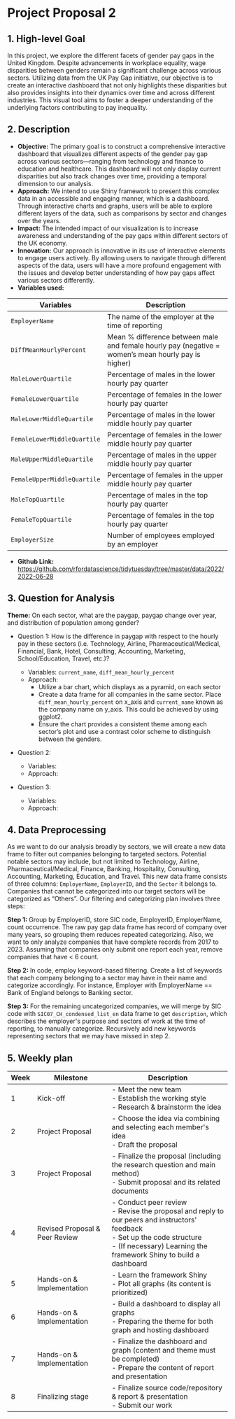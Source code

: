# Project Proposal 2

## 1. High-level Goal
In this project, we explore the different facets of gender pay gaps in the United Kingdom. Despite advancements in workplace equality, wage disparities between genders remain a significant challenge across various sectors. Utilizing data from the UK Pay Gap initiative, our objective is to create an interactive dashboard that not only highlights these disparities but also provides insights into their dynamics over time and across different industries. This visual tool aims to foster a deeper understanding of the underlying factors contributing to pay inequality.

## 2. Description
- **Objective:** The primary goal is to construct a comprehensive interactive dashboard that visualizes different aspects of the gender pay gap across various sectors—ranging from technology and finance to education and healthcare. This dashboard will not only display current disparities but also track changes over time, providing a temporal dimension to our analysis.
- **Approach:** We intend to use Shiny framework to present this complex data in an accessible and engaging manner, which is a dashboard. Through interactive charts and graphs, users will be able to explore different layers of the data, such as comparisons by sector and changes over the years.
- **Impact:** The intended impact of our visualization is to increase awareness and understanding of the pay gaps within different sectors of the UK economy.
- **Innovation:** Our approach is innovative in its use of interactive elements to engage users actively. By allowing users to navigate through different aspects of the data, users will have a more profound engagement with the issues and develop better understanding of how pay gaps affect various sectors differently.
- **Variables used:**

| Variables | Description |
| --- | --- |
| `EmployerName` | The name of the employer at the time of reporting |
| `DiffMeanHourlyPercent` | Mean % difference between male and female hourly pay (negative = women’s mean hourly pay is higher) |
| `MaleLowerQuartile` | Percentage of males in the lower hourly pay quarter |
| `FemaleLowerQuartile` | Percentage of females in the lower hourly pay quarter |
| `MaleLowerMiddleQuartile` | Percentage of males in the lower middle hourly pay quarter |
| `FemaleLowerMiddleQuartile` | Percentage of females in the lower middle hourly pay quarter |
| `MaleUpperMiddleQuartile` | Percentage of males in the upper middle hourly pay quarter |
| `FemaleUpperMiddleQuartile` | Percentage of females in the upper middle hourly pay quarter |
| `MaleTopQuartile` | Percentage of males in the top hourly pay quarter |
| `FemaleTopQuartile` | Percentage of females in the top hourly pay quarter |
| `EmployerSize` | Number of employees employed by an employer

- **Github Link:** https://github.com/rfordatascience/tidytuesday/tree/master/data/2022/2022-06-28  



## 3. Question for Analysis 
**Theme:** On each sector, what are the paygap, paygap change over year, and distribution of population among gender? 
- Question 1: How is the difference in paygap with respect to the hourly pay in these sectors (i.e. Technology, Airline, Pharmaceutical/Medical, Financial, Bank, Hotel, Consulting, Accounting, Marketing, School/Education, Travel, etc.)?
    - Variables: `current_name`, `diff_mean_hourly_percent`
    - Approach: 
        - Utilize a bar chart, which displays as a pyramid, on each sector
        - Create a data frame for all companies in the same sector. Place `diff_mean_hourly_percent` on x_axis and `current_name` known as the company name on y_axis. This could be achieved by using ggplot2.
        - Ensure the chart provides a consistent theme among each sector’s plot and use a contrast color scheme to distinguish between the genders.

- Question 2:
    - Variables:
    - Approach:
- Question 3:
    - Variables:
    - Approach:


## 4. Data Preprocessing 
As we want to do our analysis broadly by sectors, we will create a new data frame to filter out companies belonging to targeted sectors. Potential notable sectors may include, but not limited to Technology, Airline, Pharmaceutical/Medical, Finance, Banking, Hospitality, Consulting, Accounting, Marketing, Education, and Travel. This new data frame consists of three columns: `EmployerName`, `EmployerID`, and the `Sector` it belongs to. Companies that cannot be categorized into our target sectors will be categorized as “Others”. Our filtering and categorizing plan involves three steps:

**Step 1:** Group by EmployerID, store SIC code, EmployerID, EmployerName, count occurrence. The raw pay gap data frame has record of company over many years, so grouping them reduces repeated categorizing. Also, we want to only analyze companies that have complete records from 2017 to 2023. Assuming that companies only submit one report each year, remove companies that have < 6 count.

**Step 2:** In code, employ keyword-based filtering. Create a list of keywords that each company belonging to a sector may have in their name and categorize accordingly. For instance, Employer with EmployerName == Bank of England belongs to Banking sector. 

**Step 3:** For the remaining uncategorized companies, we will merge by SIC code with `SIC07_CH_condensed_list_en` data frame to get `description`, which describes the employer's purpose and sectors of work at the time of reporting, to manually categorize. Recursively add new keywords representing sectors that we may have missed in step 2.

## 5. Weekly plan
| Week | Milestone | Description |
| --- | --- | --- |
| 1    | Kick-off | - Meet the new team <br> - Establish the working style <br> - Research & brainstorm the idea |
| 2    | Project Proposal | - Choose the idea via combining and selecting each member's idea <br> - Draft the proposal |
| 3    | Project Proposal | - Finalize the proposal (including the research question and main method) <br> - Submit proposal and its related documents |
| 4    | Revised Proposal & Peer Review | - Conduct peer review <br> - Revise the proposal and reply to our peers and instructors' feedback <br> - Set up the code structure <br> - (If necessary) Learning the framework Shiny to build a dashboard |
| 5    | Hands-on & Implementation | - Learn the framework Shiny <br> - Plot all graphs (its content is prioritized) |
| 6    | Hands-on & Implementation | - Build a dashboard to display all graphs <br> - Preparing the theme for both graph and hosting dashboard |
| 7    | Hands-on & Implementation | - Finalize the dashboard and graph (content and theme must be completed) <br> - Prepare the content of report and presentation |
| 8    | Finalizing stage | - Finalize source code/repository & report & presentation <br> - Submit our work |

